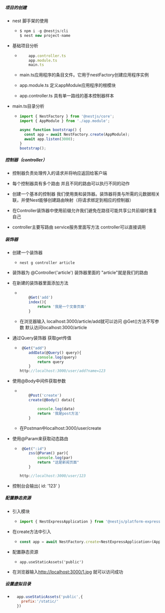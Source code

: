 ##### 项目的创建

+ nest 脚手架的使用

  + ```javascript
    $ npm i -g @nestjs/cli
    $ nest new project-name
    ```

+ 基础项目分析

  + ```javascript
    	app.controller.ts
     	app.module.ts
      	main.ts
    ```

  + main.ts应用程序的条目文件。它用于nestFactory创建应用程序实例

  + app.module.ts 定义appModule应用程序的根模块

  + app.controller.ts 具有单一路线的基本控制器样本

+ main.ts目录分析

  + ```javascript
    import { NestFactory } from '@nestjs/core';
    import { AppModule } from './app.module';
    
    async function bootstrap() {
      const app = await NestFactory.create(AppModule);
      await app.listen(3000);
    }
    bootstrap();
    
    ```

##### 控制器（controller）

+ 控制器负责处理传入的请求并将响应返回给客户端
+ 每个控制器具有多个路由 并且不同的路由可以执行不同的动作
+ 创建一个基本的控制器 我们使用类和装饰器。装饰器将类与所需的元数据相关联，并使Nest能够创建路由映射（将请求绑定到相应的控制器）
+ 在Controller装饰器中使用前缀允许我们避免在路径可能共享公共前缀时重复自己



+ controller主要写路由  service服务里面写方法 controller可以直接调用

##### 装饰器 

+ 创建一个装饰器

  + ```shell
    nest g controller article
    ```

+ 装饰器为 @Controller('article')  装饰器里面的 "article"就是我们的路由

+ 在新建的装饰器里面添加方法

  + ```js
    
        @Get('add')
        index(){
            return '我是一个文章页面'
        }
    
    ```

  + 在浏览器输入 localhost:3000/article/add就可以访问  @Get()方法不写参数 默认访问localhost:3000/article

+ 通过Query装饰器 获取get传值

  + ```js
     @Get("add")
        addData(@Query() query){
            console.log(query)
            return query
        }
    http://localhost:3000/user/add?name=123
    
    ```

+ 使用@Body中间件获取参数

  + ```js
    
        @Post('create')
        create(@Body() data){
    
            console.log(data)
            return '我是post方法'
        }
    ```

  + 在Postman中localhost:3000/user/create  

+ 使用@Param来获取动态路由

  + ```js
     @Get(":id") 
        zss(@Param() par){
            console.log(par)
            return "这是新闻页面"
        }
    
    http://localhost:3000/user/123
    ```

+ 控制台会输出{ id: '123' }



##### 配置静态资源

+ 引入模块 

  + ```js
    import { NestExpressApplication } from '@nestjs/platform-express'
    ```

+ 在create方法中引入

  + ```js
    const app = await NestFactory.create<NestExpressApplication>(AppModule);
    ```

+ 配置静态资源

  + ```
    app.useStaticAssets('public')
    ```

+ 在浏览器输入<http://localhost:3000/1.jpg> 就可以访问成功

##### 设置虚拟目录

+ ```js
    app.useStaticAssets('public',{
      prefix:'/static/'
    })
  ```

  

​    